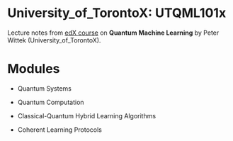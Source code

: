 # University_of_TorontoX: UTQML101x

Lecture notes from [edX course](https://www.edx.org/course/quantum-machine-learning) on **Quantum Machine Learning** by Peter Wittek (University_of_TorontoX).

# Modules

* Quantum Systems

* Quantum Computation

* Classical-Quantum Hybrid Learning Algorithms

* Coherent Learning Protocols
